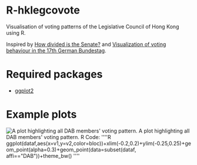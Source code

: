 R-hklegcovote
=============

Visualisation of voting patterns of the Legislative Council of Hong Kong using R.

Inspired by [How divided is the Senate?](http://vikparuchuri.com/blog/how-divided-is-the-senate/) and [Visualization of voting behaviour in the 17th German Bundestag](http://www.joyofdata.de/blog/visualization-of-voting-behaviour-in-the-17th-german-bundestag/).

# Required packages
- [ggplot2](http://ggplot2.org/)


# Example plots
![A plot highlighting all DAB members' voting pattern.](https://raw.githubusercontent.com/yellowcandle/R-hklegcovote/master/Rplot02.png)
A plot highlighting all DAB members' voting pattern.
R Code:
''''R
    ggplot(dataf,aes(x=v1,y=v2,color=bloc))+xlim(-0.2,0.2)+ylim(-0.25,0.25)+geom_point(alpha=0.3)+geom_point(data=subset(dataf, affi=="DAB"))+theme_bw()
''''